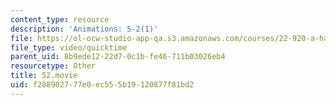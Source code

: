 ```yaml
---
content_type: resource
description: 'Animations: 5-2(1)'
file: https://ol-ocw-studio-app-qa.s3.amazonaws.com/courses/22-920-a-hands-on-introduction-to-nuclear-magnetic-resonance-january-iap-1997/f288902777e0ec555b19120877f81bd2_52.movie
file_type: video/quicktime
parent_uid: 8b9ede12-22d7-0c1b-fe46-711b03026eb4
resourcetype: Other
title: 52.movie
uid: f2889027-77e0-ec55-5b19-120877f81bd2
---
```

